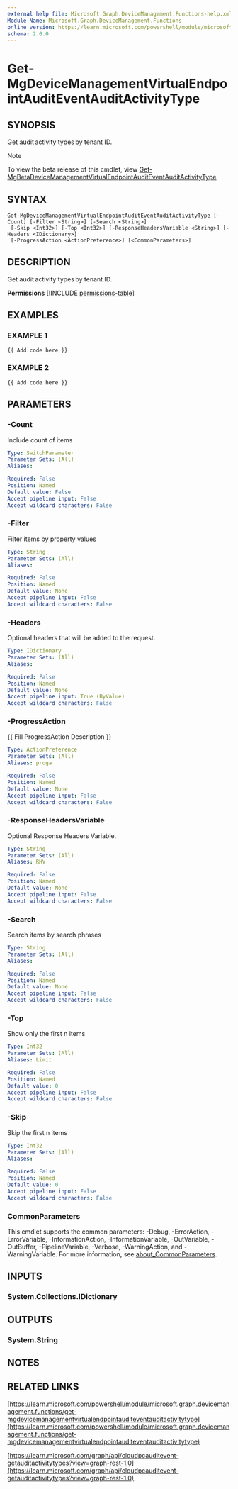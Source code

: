 ```yaml
---
external help file: Microsoft.Graph.DeviceManagement.Functions-help.xml
Module Name: Microsoft.Graph.DeviceManagement.Functions
online version: https://learn.microsoft.com/powershell/module/microsoft.graph.devicemanagement.functions/get-mgdevicemanagementvirtualendpointauditeventauditactivitytype
schema: 2.0.0
---
```


# Get-MgDeviceManagementVirtualEndpointAuditEventAuditActivityType

## SYNOPSIS
Get audit activity types by tenant ID.

> [!NOTE]
> To view the beta release of this cmdlet, view [Get-MgBetaDeviceManagementVirtualEndpointAuditEventAuditActivityType](/powershell/module/Microsoft.Graph.Beta.DeviceManagement.Functions/Get-MgBetaDeviceManagementVirtualEndpointAuditEventAuditActivityType?view=graph-powershell-beta)

## SYNTAX

```
Get-MgDeviceManagementVirtualEndpointAuditEventAuditActivityType [-Count] [-Filter <String>] [-Search <String>]
 [-Skip <Int32>] [-Top <Int32>] [-ResponseHeadersVariable <String>] [-Headers <IDictionary>]
 [-ProgressAction <ActionPreference>] [<CommonParameters>]
```

## DESCRIPTION
Get audit activity types by tenant ID.

**Permissions**
[!INCLUDE [permissions-table](~/../graphref/api-reference/v1.0/includes/permissions/cloudpcauditevent-getauditactivitytypes-permissions.md)]

## EXAMPLES

### EXAMPLE 1
```
{{ Add code here }}
```

### EXAMPLE 2
```
{{ Add code here }}
```

## PARAMETERS

### -Count
Include count of items

```yaml
Type: SwitchParameter
Parameter Sets: (All)
Aliases:

Required: False
Position: Named
Default value: False
Accept pipeline input: False
Accept wildcard characters: False
```

### -Filter
Filter items by property values

```yaml
Type: String
Parameter Sets: (All)
Aliases:

Required: False
Position: Named
Default value: None
Accept pipeline input: False
Accept wildcard characters: False
```

### -Headers
Optional headers that will be added to the request.

```yaml
Type: IDictionary
Parameter Sets: (All)
Aliases:

Required: False
Position: Named
Default value: None
Accept pipeline input: True (ByValue)
Accept wildcard characters: False
```

### -ProgressAction
{{ Fill ProgressAction Description }}

```yaml
Type: ActionPreference
Parameter Sets: (All)
Aliases: proga

Required: False
Position: Named
Default value: None
Accept pipeline input: False
Accept wildcard characters: False
```

### -ResponseHeadersVariable
Optional Response Headers Variable.

```yaml
Type: String
Parameter Sets: (All)
Aliases: RHV

Required: False
Position: Named
Default value: None
Accept pipeline input: False
Accept wildcard characters: False
```

### -Search
Search items by search phrases

```yaml
Type: String
Parameter Sets: (All)
Aliases:

Required: False
Position: Named
Default value: None
Accept pipeline input: False
Accept wildcard characters: False
```

### -Top
Show only the first n items

```yaml
Type: Int32
Parameter Sets: (All)
Aliases: Limit

Required: False
Position: Named
Default value: 0
Accept pipeline input: False
Accept wildcard characters: False
```

### -Skip
Skip the first n items

```yaml
Type: Int32
Parameter Sets: (All)
Aliases:

Required: False
Position: Named
Default value: 0
Accept pipeline input: False
Accept wildcard characters: False
```

### CommonParameters
This cmdlet supports the common parameters: -Debug, -ErrorAction, -ErrorVariable, -InformationAction, -InformationVariable, -OutVariable, -OutBuffer, -PipelineVariable, -Verbose, -WarningAction, and -WarningVariable. For more information, see [about_CommonParameters](http://go.microsoft.com/fwlink/?LinkID=113216).

## INPUTS

### System.Collections.IDictionary
## OUTPUTS

### System.String
## NOTES

## RELATED LINKS

[https://learn.microsoft.com/powershell/module/microsoft.graph.devicemanagement.functions/get-mgdevicemanagementvirtualendpointauditeventauditactivitytype](https://learn.microsoft.com/powershell/module/microsoft.graph.devicemanagement.functions/get-mgdevicemanagementvirtualendpointauditeventauditactivitytype)

[https://learn.microsoft.com/graph/api/cloudpcauditevent-getauditactivitytypes?view=graph-rest-1.0](https://learn.microsoft.com/graph/api/cloudpcauditevent-getauditactivitytypes?view=graph-rest-1.0)




